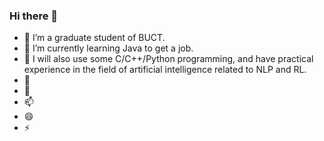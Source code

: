 ### Hi there 👋

<!--
**2017040264/2017040264** is a ✨ _special_ ✨ repository because its `README.md` (this file) appears on your GitHub profile.

Here are some ideas to get you started:

- 🔭 I’m currently working on ...
- 🌱 I’m currently learning ...
- 👯 I’m looking to collaborate on ...
- 🤔 I’m looking for help with ...
- 💬 Ask me about ...
- 📫 How to reach me: ...
- 😄 Pronouns: ...
- ⚡ Fun fact: ...
-->
- 🔭 I’m a graduate student of BUCT.
- 🌱 I’m currently learning Java to get a job.
- 👯 I will also use some C/C++/Python programming, and have practical experience in the field of artificial intelligence related to NLP and RL.
- 🤔 
- 💬 
- 📫 
- 😄 
- ⚡ 
